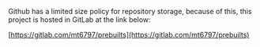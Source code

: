 Github has a limited size policy for repository storage, because of this, this project is hosted in GitLab at the link below:

[https://gitlab.com/mt6797/prebuilts](https://gitlab.com/mt6797/prebuilts)
